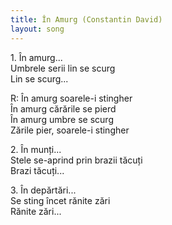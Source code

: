 ```yaml
---
title: În Amurg (Constantin David)
layout: song
---
```


1\. În amurg...  
Umbrele serii lin se scurg  
Lin se scurg...  

R: În amurg soarele-i stingher  
În amurg cărările se pierd  
În amurg umbre se scurg  
Zările pier, soarele-i stingher  

2\. În munți...  
Stele se-aprind prin brazii tăcuți  
Brazi tăcuți...  

3\. În depărtări...  
Se sting încet rănite zări  
Rănite zări...  

